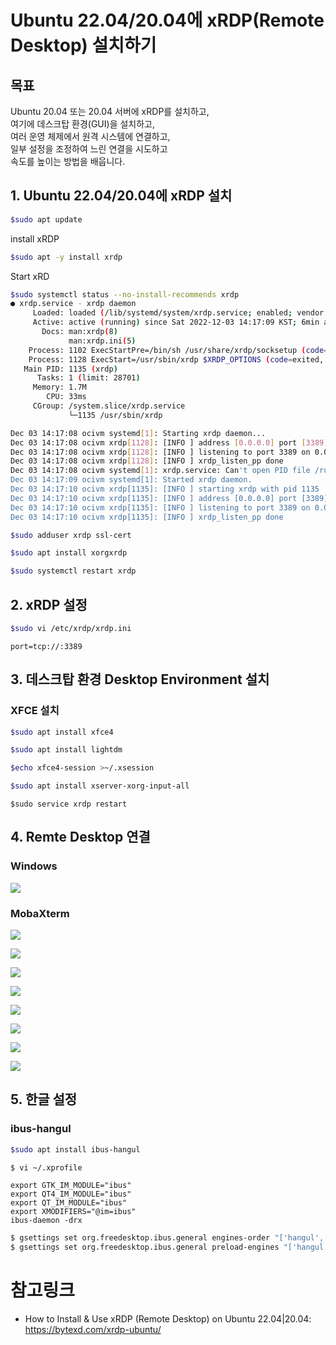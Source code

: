 # Ubuntu 22.04/20.04에 xRDP(Remote Desktop) 설치하기

## 목표

Ubuntu 20.04 또는 20.04 서버에 xRDP를 설치하고,   
여기에 데스크탑 환경(GUI)을 설치하고,    
여러 운영 체제에서 원격 시스템에 연결하고,    
일부 설정을 조정하여 느린 연결을 시도하고    
속도를 높이는 방법을 배웁니다.

## 1. Ubuntu 22.04/20.04에 xRDP 설치

```sh
$sudo apt update
```

install xRDP
```sh
$sudo apt -y install xrdp
```

Start xRD
```sh
$sudo systemctl status --no-install-recommends xrdp
● xrdp.service - xrdp daemon
     Loaded: loaded (/lib/systemd/system/xrdp.service; enabled; vendor preset: enabled)
     Active: active (running) since Sat 2022-12-03 14:17:09 KST; 6min ago
       Docs: man:xrdp(8)
             man:xrdp.ini(5)
    Process: 1102 ExecStartPre=/bin/sh /usr/share/xrdp/socksetup (code=exited, status=0/SUCCESS)
    Process: 1128 ExecStart=/usr/sbin/xrdp $XRDP_OPTIONS (code=exited, status=0/SUCCESS)
   Main PID: 1135 (xrdp)
      Tasks: 1 (limit: 28701)
     Memory: 1.7M
        CPU: 33ms
     CGroup: /system.slice/xrdp.service
             └─1135 /usr/sbin/xrdp

Dec 03 14:17:08 ocivm systemd[1]: Starting xrdp daemon...
Dec 03 14:17:08 ocivm xrdp[1128]: [INFO ] address [0.0.0.0] port [3389] mode 4
Dec 03 14:17:08 ocivm xrdp[1128]: [INFO ] listening to port 3389 on 0.0.0.0
Dec 03 14:17:08 ocivm xrdp[1128]: [INFO ] xrdp_listen_pp done
Dec 03 14:17:08 ocivm systemd[1]: xrdp.service: Can't open PID file /run/xrdp/xrdp.pid (yet?) a>
Dec 03 14:17:09 ocivm systemd[1]: Started xrdp daemon.
Dec 03 14:17:10 ocivm xrdp[1135]: [INFO ] starting xrdp with pid 1135
Dec 03 14:17:10 ocivm xrdp[1135]: [INFO ] address [0.0.0.0] port [3389] mode 4
Dec 03 14:17:10 ocivm xrdp[1135]: [INFO ] listening to port 3389 on 0.0.0.0
Dec 03 14:17:10 ocivm xrdp[1135]: [INFO ] xrdp_listen_pp done
```

```sh
$sudo adduser xrdp ssl-cert
```

```sh
$sudo apt install xorgxrdp
```

```sh
$sudo systemctl restart xrdp
```

## 2. xRDP 설정

```sh
$sudo vi /etc/xrdp/xrdp.ini
```

```code
port=tcp://:3389
```

## 3. 데스크탑 환경 Desktop Environment 설치

### XFCE 설치

```sh
$sudo apt install xfce4
```

```sh
$sudo apt install lightdm
```

```sh
$echo xfce4-session >~/.xsession
```

```sh
$sudo apt install xserver-xorg-input-all
```

```
$sudo service xrdp restart
```


## 4. Remte Desktop 연결

### Windows
![](img/mstsc.png)

### MobaXterm
![](img/mobaxterm1.png)

![](img/mobaxterm2.png)

![](img/mobaxterm3.png)

![](img/mobaxterm4.png)

![](img/mobaxterm5.png)

![](img/mobaxterm6.png)

![](img/mobaxterm7.png)

![](img/mobaxterm8.png)


## 5. 한글 설정

### ibus-hangul

```sh
$sudo apt install ibus-hangul
```

```sh
$ vi ~/.xprofile
```

```code
export GTK_IM_MODULE="ibus"
export QT4_IM_MODULE="ibus"
export QT_IM_MODULE="ibus"
export XMODIFIERS="@im=ibus"
ibus-daemon -drx
```

```sh
$ gsettings set org.freedesktop.ibus.general engines-order "['hangul', 'xkb:kr:kr104:kor']"
$ gsettings set org.freedesktop.ibus.general preload-engines "['hangul']"
```




# 참고링크
- How to Install & Use xRDP (Remote Desktop) on Ubuntu 22.04|20.04: https://bytexd.com/xrdp-ubuntu/
